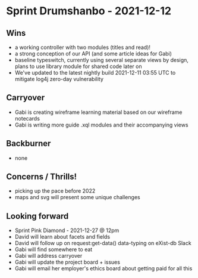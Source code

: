 # Sprint Drumshanbo - 2021-12-12
## Wins
- a working controller with two modules (titles and read)!
- a strong conception of our API (and some article ideas for Gabi)
- baseline typeswitch, currently using several separate views by design, plans to use library module for shared code later on
- We've updated to the latest nightly build 2021-12-11 03:55 UTC to mitigate log4j zero-day vulnerability

## Carryover
- Gabi is creating wireframe learning material based on our wireframe notecards
- Gabi is writing more guide .xql modules and their accompanying views

## Backburner
- none

## Concerns / Thrills!
- picking up the pace before 2022
- maps and svg will present some unique challenges

## Looking forward
- Sprint Pink Diamond - 2021-12-27 @ 12pm
- David will learn about facets and fields
- David will follow up on request:get-data() data-typing on eXist-db Slack
- Gabi will find somewhere to eat
- Gabi will address carryover
- Gabi will update the project board + issues
- Gabi will email her employer's ethics board about getting paid for all this